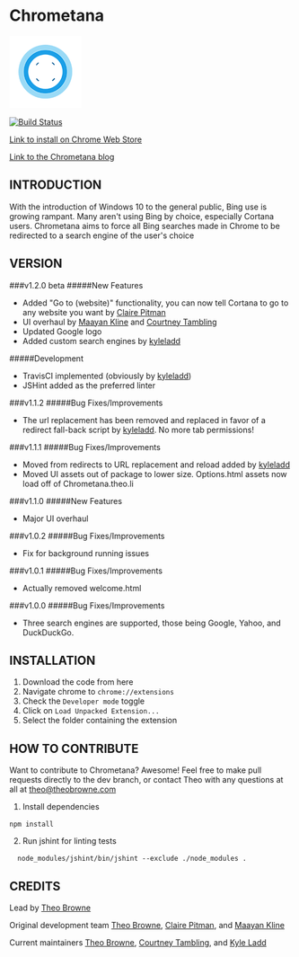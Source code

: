 Chrometana
==============
![Logo](Chrometana/images/logo-128.png)

[![Build Status](https://travis-ci.org/TheoBr/Chrometana.svg)](https://travis-ci.org/TheoBr/Chrometana)

[Link to install on Chrome Web Store](https://chrome.google.com/webstore/detail/kaicbfmipfpfpjmlbpejaoaflfdnabnc)

[Link to the Chrometana blog](http://Chrometana.Theo.li)

INTRODUCTION
------------
With the introduction of Windows 10 to the general public, Bing use is growing rampant. Many aren't using Bing by choice, especially Cortana users. Chrometana aims to force all Bing searches made in Chrome to be redirected to a search engine of the user's choice

VERSION
------------
###v1.2.0 beta
#####New Features
 - Added "Go to (website)" functionality, you can now tell Cortana to go to any website you want by [Claire Pitman](https://github.com/ClairePitman)
 - UI overhaul by [Maayan Kline](https://github.com/mok8) and [Courtney Tambling](http://courtneytambling.com/)
 - Updated Google logo
 - Added custom search engines by [kyleladd](https://github.com/kyleladd)

#####Development
 - TravisCI implemented (obviously by [kyleladd](https://github.com/kyleladd))
 - JSHint added as the preferred linter

###v1.1.2
#####Bug Fixes/Improvements
 - The url replacement has been removed and replaced in favor of a redirect fall-back script by [kyleladd](https://github.com/kyleladd). No more tab permissions!

###v1.1.1
#####Bug Fixes/Improvements
 - Moved from redirects to URL replacement and reload added by [kyleladd](https://github.com/kyleladd)
 - Moved UI assets out of package to lower size. Options.html assets now load off of Chrometana.theo.li

###v1.1.0
#####New Features
 - Major UI overhaul

###v1.0.2
#####Bug Fixes/Improvements
 - Fix for background running issues

###v1.0.1
#####Bug Fixes/Improvements
 - Actually removed welcome.html

###v1.0.0
#####Bug Fixes/Improvements
 - Three search engines are supported, those being Google, Yahoo, and DuckDuckGo.

INSTALLATION
------------
  1. Download the code from here
  2. Navigate chrome to `chrome://extensions`
  3. Check the `Developer mode` toggle
  4. Click on `Load Unpacked Extension...`
  5. Select the folder containing the extension

HOW TO CONTRIBUTE
------------
Want to contribute to Chrometana? Awesome! Feel free to make pull requests directly to the dev branch, or contact Theo with any questions at all at <theo@theobrowne.com>

  1. Install dependencies
  ```
  npm install
  ```
  2.  Run jshint for linting tests
  ```
    node_modules/jshint/bin/jshint --exclude ./node_modules .
  ```

CREDITS
------------
Lead by [Theo Browne](http://www.theo.li)

Original development team [Theo Browne](http://www.theo.li), [Claire Pitman](https://github.com/ClairePitman), and [Maayan Kline](https://github.com/mok8)

Current maintainers [Theo Browne](http://www.theo.li), [Courtney Tambling](http://courtneytambling.com/), and [Kyle Ladd](https://github.com/kyleladd)